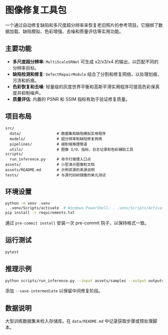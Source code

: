 # 图像修复工具包

一个通过自动修复缺陷和多尺度超分辨率来恢复老旧照片的参考项目。它捆绑了数据加载、缺陷模拟、色彩增强、去噪和质量评估等实用功能。

## 主要功能
- **多尺度超分辨率**: `MultiScaleSRNet` 可生成 x2/x3/x4 的输出，以匹配不同的分辨率目标。
- **缺陷检测和修复**: `DefectRepairModule` 结合了分割和修复网络，以处理划痕、污渍和折痕。
- **色彩恢复和去噪**: 轻量级的灰度世界平衡和高斯平滑实用程序可提高色彩保真度并抑制噪声。
- **质量评估**: 内置的 PSNR 和 SSIM 指标有助于验证修复质量。

## 项目布局
```
src/
  data/                # 数据集和缺陷模拟实用程序
  models/              # 超分辨率和缺陷修复网络
  pipelines/           # 端到端推理管道
  utils/               # 图像 I/O、指标、日志记录和色彩辅助工具
scripts/
  run_inference.py     # 命令行推理入口点
assets/                # 小型演示图像和文档
assets/README.md       # 示例资源的来源说明
tests/                 # 与源代码树镜像的单元测试
```

## 环境设置
```bash
python -m venv .venv
. .venv/Scripts/activate  # Windows PowerShell: . .venv/Scripts/Activate.ps1
pip install -r requirements.txt
```
通过 `pre-commit install` 安装一次 pre-commit 钩子，以保持格式一致。

## 运行测试
```bash
pytest
```

## 推理示例
```bash
python scripts/run_inference.py --input assets/samples --output outputs/demo --scale 4
```
添加 `--save-intermediate` 以保留中间修复阶段。

## 数据说明
大型训练数据集未检入存储库。在 `data/README.md` 中记录获取步骤或预处理脚本。